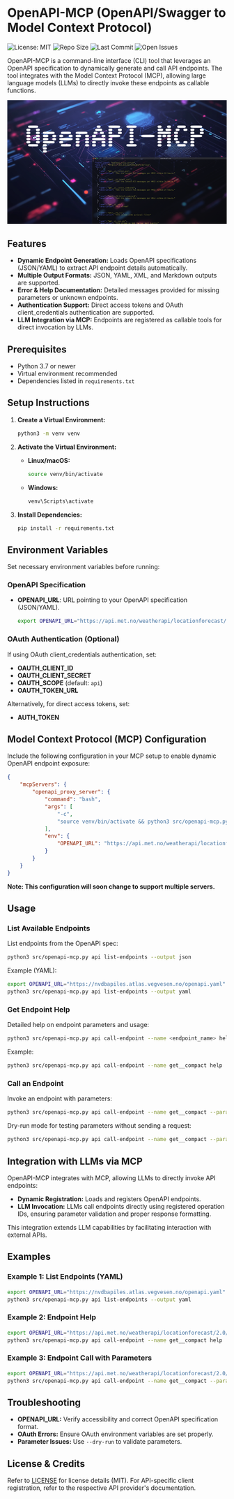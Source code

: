 # OpenAPI-MCP (OpenAPI/Swagger to Model Context Protocol)

![License: MIT](https://img.shields.io/badge/License-MIT-green.svg)
![Repo Size](https://img.shields.io/github/repo-size/gujord/OpenAPI-MCP)
![Last Commit](https://img.shields.io/github/last-commit/gujord/OpenAPI-MCP)
![Open Issues](https://img.shields.io/github/issues/gujord/OpenAPI-MCP)

OpenAPI-MCP is a command-line interface (CLI) tool that leverages an OpenAPI specification to dynamically generate and call API endpoints. The tool integrates with the Model Context Protocol (MCP), allowing large language models (LLMs) to directly invoke these endpoints as callable functions.

![OpenAPI-MCP](OpenAPI-MCP.png)

## Features

- **Dynamic Endpoint Generation:** Loads OpenAPI specifications (JSON/YAML) to extract API endpoint details automatically.
- **Multiple Output Formats:** JSON, YAML, XML, and Markdown outputs are supported.
- **Error & Help Documentation:** Detailed messages provided for missing parameters or unknown endpoints.
- **Authentication Support:** Direct access tokens and OAuth client_credentials authentication are supported.
- **LLM Integration via MCP:** Endpoints are registered as callable tools for direct invocation by LLMs.

## Prerequisites

- Python 3.7 or newer
- Virtual environment recommended
- Dependencies listed in `requirements.txt`

## Setup Instructions

1. **Create a Virtual Environment:**

   ```bash
   python3 -m venv venv
   ```

2. **Activate the Virtual Environment:**

   - **Linux/macOS:**
     ```bash
     source venv/bin/activate
     ```

   - **Windows:**
     ```bash
     venv\Scripts\activate
     ```

3. **Install Dependencies:**

   ```bash
   pip install -r requirements.txt
   ```

## Environment Variables

Set necessary environment variables before running:

### OpenAPI Specification

- **OPENAPI_URL**: URL pointing to your OpenAPI specification (JSON/YAML).

  ```bash
  export OPENAPI_URL="https://api.met.no/weatherapi/locationforecast/2.0/swagger"
  ```

### OAuth Authentication (Optional)

If using OAuth client_credentials authentication, set:

- **OAUTH_CLIENT_ID**
- **OAUTH_CLIENT_SECRET**
- **OAUTH_SCOPE** (default: `api`)
- **OAUTH_TOKEN_URL**

Alternatively, for direct access tokens, set:

- **AUTH_TOKEN**

## Model Context Protocol (MCP) Configuration

Include the following configuration in your MCP setup to enable dynamic OpenAPI endpoint exposure:

```json
{
    "mcpServers": {
        "openapi_proxy_server": {
            "command": "bash",
            "args": [
                "-c",
                "source venv/bin/activate && python3 src/openapi-mcp.py api list-endpoints --output yaml"
            ],
            "env": {
                "OPENAPI_URL": "https://api.met.no/weatherapi/locationforecast/2.0/swagger"
            }
        }
    }
}
```

**Note: This configuration will soon change to support multiple servers.**

## Usage

### List Available Endpoints

List endpoints from the OpenAPI spec:

```bash
python3 src/openapi-mcp.py api list-endpoints --output json
```

Example (YAML):

```bash
export OPENAPI_URL="https://nvdbapiles.atlas.vegvesen.no/openapi.yaml"
python3 src/openapi-mcp.py api list-endpoints --output yaml
```

### Get Endpoint Help

Detailed help on endpoint parameters and usage:

```bash
python3 src/openapi-mcp.py api call-endpoint --name <endpoint_name> help
```

Example:

```bash
python3 src/openapi-mcp.py api call-endpoint --name get__compact help
```

### Call an Endpoint

Invoke an endpoint with parameters:

```bash
python3 src/openapi-mcp.py api call-endpoint --name get__compact --param lat=60 --param lon=10
```

Dry-run mode for testing parameters without sending a request:

```bash
python3 src/openapi-mcp.py api call-endpoint --name get__compact --param lat=60 --param lon=10 --dry-run
```

## Integration with LLMs via MCP

OpenAPI-MCP integrates with MCP, allowing LLMs to directly invoke API endpoints:

- **Dynamic Registration:** Loads and registers OpenAPI endpoints.
- **LLM Invocation:** LLMs call endpoints directly using registered operation IDs, ensuring parameter validation and proper response formatting.

This integration extends LLM capabilities by facilitating interaction with external APIs.

## Examples

### Example 1: List Endpoints (YAML)

```bash
export OPENAPI_URL="https://nvdbapiles.atlas.vegvesen.no/openapi.yaml"
python3 src/openapi-mcp.py api list-endpoints --output yaml
```

### Example 2: Endpoint Help

```bash
export OPENAPI_URL="https://api.met.no/weatherapi/locationforecast/2.0/swagger"
python3 src/openapi-mcp.py api call-endpoint --name get__compact help
```

### Example 3: Endpoint Call with Parameters

```bash
export OPENAPI_URL="https://api.met.no/weatherapi/locationforecast/2.0/swagger"
python3 src/openapi-mcp.py api call-endpoint --name get__compact --param lat=60 --param lon=10
```

## Troubleshooting

- **OPENAPI_URL:** Verify accessibility and correct OpenAPI specification format.
- **OAuth Errors:** Ensure OAuth environment variables are set properly.
- **Parameter Issues:** Use `--dry-run` to validate parameters.

## License & Credits

Refer to [LICENSE](LICENSE) for license details (MIT). For API-specific client registration, refer to the respective API provider's documentation.

